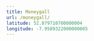 ```yaml
---
title: Moneygall
url: /moneygall/
latitude: 52.879710700000004
longitude: -7.9589322000000005
---
```

